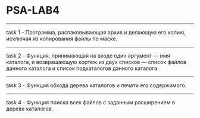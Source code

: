 # PSA-LAB4
----------------------------------------------------------------------------
task 1 - Программа, распаковывающая архив и делающую его копию, исключая из
копирования файлы по маске.

----------------------------------------------------------------------------
task 2 - Функция, принимающая на входе один аргумент — имя каталога, и
возвращающую кортеж из двух списков — список файлов данного каталога и список
подкаталогов данного каталога.

-----------------------------------------------------------------------------
task 3 - Функция обхода дерева каталогов и печати его содержимого.

-----------------------------------------------------------------------------
task 4 - Функция поиска всех файлов с заданным расширением в дереве каталогов. 
